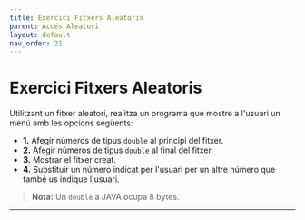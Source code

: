 ```yaml
--- 
title: Exercici Fitxers Aleatoris
parent: Accés Aleatori
layout: default
nav_order: 21
---
```



# Exercici Fitxers Aleatoris

Utilitzant un fitxer aleatori, realitza un programa que mostre a l'usuari un menú amb les opcions següents:

- **1.** Afegir números de tipus `double` al principi del fitxer.
- **2.** Afegir números de tipus `double` al final del fitxer.
- **3.** Mostrar el fitxer creat.
- **4.** Substituir un número indicat per l'usuari per un altre número que també us indique l'usuari.

> **Nota:** Un `double` a JAVA ocupa 8 bytes.

---


